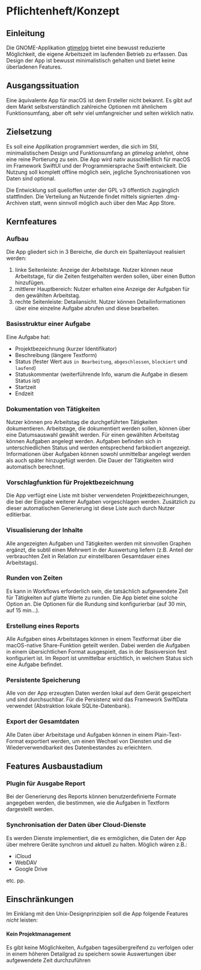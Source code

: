 # Pflichtenheft/Konzept

## Einleitung

Die GNOME-Applikation [gtimelog](https://gtimelog.org/) bietet eine bewusst reduzierte Möglichkeit, die eigene Arbeitszeit im laufenden Betrieb zu erfassen. Das Design der App ist bewusst minimalistisch gehalten und bietet keine überladenen Features.

## Ausgangssituation

Eine äquivalente App für macOS ist dem Ersteller nicht bekannt. Es gibt auf dem Markt selbstverständlich zahlreiche Optionen mit ähnlichem Funktionsumfang, aber oft sehr viel umfangreicher und selten wirklich nativ.

## Zielsetzung

Es soll eine Applikation programmiert werden, die sich im Stil, minimalistischem Design und Funktionsumfang an *gtimelog* anlehnt, ohne eine reine Portierung zu sein. Die App wird nativ ausschließlich für macOS im Framework SwiftUI und der Programmiersprache Swift entwickelt. Die Nutzung soll komplett offline möglich sein, jegliche Synchronisationen von Daten sind optional. 

Die Entwicklung soll quelloffen unter der GPL v3 öffentlich zugänglich stattfinden. Die Verteilung an Nutzende findet mittels signierten .dmg-Archiven statt, wenn sinnvoll möglich auch über den Mac App Store.

## Kernfeatures

### Aufbau

Die App gliedert sich in 3 Bereiche, die durch ein Spaltenlayout realisiert werden:

1. linke Seitenleiste: Anzeige der Arbeitstage. Nutzer können neue Arbeitstage, für die Zeiten festgehalten werden sollen, über einen Button hinzufügen.
2. mittlerer Hauptbereich: Nutzer erhalten eine Anzeige der Aufgaben für den gewählten Arbeitstag.
3. rechte Seitenleiste: Detailansicht. Nutzer können Detailinformationen über eine einzelne Aufgabe abrufen und diese bearbeiten.

### Basisstruktur einer Aufgabe

Eine Aufgabe hat:

- Projektbezeichnung (kurzer Identifikator)
- Beschreibung (längere Textform)
- Status (fester Wert aus `in Bearbeitung`, `abgeschlossen`, `blockiert` und `laufend`)
- Statuskommentar (weiterführende Info, warum die Aufgabe in diesem Status ist)
- Startzeit
- Endzeit

### Dokumentation von Tätigkeiten

Nutzer können pro Arbeitstag die durchgeführten Tätigkeiten dokumentieren. Arbeitstage, die dokumentiert werden sollen, können über eine Datumsauswahl gewählt werden. Für einen gewählten Arbeitstag können Aufgaben angelegt werden. Aufgaben befinden sich in unterschiedlichen Status und werden entsprechend farbkodiert angezeigt. Informationen über Aufgaben können sowohl unmittelbar angelegt werden als auch später hinzugefügt werden. Die Dauer der Tätigkeiten wird automatisch berechnet.

### Vorschlagfunktion für Projektbezeichnung

Die App verfügt eine Liste mit bisher verwendeten Projektbezeichnungen, die bei der Eingabe weiterer Aufgaben vorgeschlagen werden. Zusätzlich zu dieser automatischen Generierung ist diese Liste auch durch Nutzer editierbar.

### Visualisierung der Inhalte

Alle angezeigten Aufgaben und Tätigkeiten werden mit sinnvollen Graphen ergänzt, die subtil einen Mehrwert in der Auswertung liefern (z.B. Anteil der verbrauchten Zeit in Relation zur einstellbaren Gesamtdauer eines Arbeitstags).

### Runden von Zeiten

Es kann in Workflows erforderlich sein, die tatsächlich aufgewendete Zeit für Tätigkeiten auf glatte Werte zu runden. Die App bietet eine solche Option an. Die Optionen für die Rundung sind konfigurierbar (auf 30 min, auf 15 min...).

### Erstellung eines Reports

Alle Aufgaben eines Arbeitstages können in einem Textformat über die macOS-native Share-Funktion geteilt werden. Dabei werden die Aufgaben in einem übersichtlichen Format ausgespielt, das in der Basisversion fest konfiguriert ist. Im Report ist unmittelbar ersichtlich, in welchem Status sich eine Aufgabe befindet.

### Persistente Speicherung

Alle von der App erzeugten Daten werden lokal auf dem Gerät gespeichert und sind durchsuchbar. Für die Persistenz wird das Framework SwiftData verwendet (Abstraktion lokale SQLite-Datenbank).

### Export der Gesamtdaten

Alle Daten über Arbeitstage und Aufgaben können in einem Plain-Text-Format exportiert werden, um einen Wechsel von Diensten und die Wiederverwendbarkeit des Datenbestandes zu erleichtern.

## Features Ausbaustadium

### Plugin für Ausgabe Report

Bei der Generierung des Reports können benutzerdefinierte Formate angegeben werden, die bestimmen, wie die Aufgaben in Textform dargestellt werden.

### Synchronisation der Daten über Cloud-Dienste

Es werden Dienste implementiert, die es ermöglichen, die Daten der App über mehrere Geräte synchron und aktuell zu halten. Möglich wären z.B.:

- iCloud
- WebDAV
- Google Drive

etc. pp.

## Einschränkungen

Im Einklang mit den Unix-Designprinzipien soll die App folgende Features *nicht* leisten:

#### Kein Projektmanagement

Es gibt keine Möglichkeiten, Aufgaben tagesübergreifend zu verfolgen oder in einem höheren Detailgrad zu speichern sowie Auswertungen über aufgewendete Zeit durchzuführen